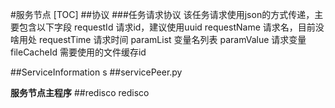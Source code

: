 #服务节点
[TOC]
##协议
###任务请求协议
该任务请求使用json的方式传递，主要包含以下字段
requestId 请求id，建议使用uuid
requestName 请求名，目前没啥用处
requestTime 请求时间
paramList 变量名列表
paramValue 请求变量
fileCacheId 需要使用的文件缓存id

##ServiceInformation
s
##servicePeer.py

**服务节点主程序**
##redisco
redisco
